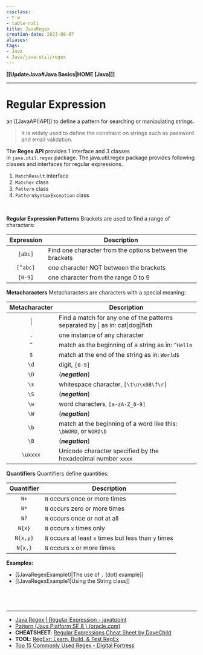 ```yaml
---
cssclass:
- t-w
- table-nalt
title: JavaRegex
creation-date: 2023-08-07
aliases:
tags:
- Java
- Java/java.util/regex
---
```

**[[UpdateJava#Java Basics|HOME [Java]]]**

---
# Regular Expression
an [[JavaAPI|API]] to define a pattern for searching or manipulating strings.
> It is widely used to define the constraint on strings such as password and email validation.

The **Regex API** provides 1 interface and 3 classes in `java.util.regex` package. The java.util.regex package provides following classes and interfaces for regular expressions.
1. `MatchResult` interface
2. `Matcher` class
3. `Pattern` class
4. `PatternSyntaxException` class

<br>

**Regular Expression Patterns**
Brackets are used to find a range of characters:

| Expression                | Description                                              |
| ------------------------- | -------------------------------------------------------- |
| <center>`[abc]`</center>  | Find one character from the options between the brackets |
| <center>`[^abc]`</center> | one character NOT between the brackets                   |
| <center>`[0-9]`</center>  | one character from the range 0 to 9                      |

**Metacharacters**
Metacharacters are characters with a special meaning:

| Metacharacter             | Description                                                                    |
| ------------------------- | ------------------------------------------------------------------------------ |
| <center>\|</center>       | Find a match for any one of the patterns separated by \| as in: cat\|dog\|fish |
| <center>`.`</center>      | one instance of any character                                                  |
| <center>`^`</center>      | match as the beginning of a string as in: `^Hello`                             |
| <center>`$`</center>      | match at the end of the string as in: `World$`                                 |
| <center>`\d`</center>     | digit, `[0-9]`                                                                 |
| <center>`\D`</center>     | (***negation***)                                                               |
| <center>`\s`</center>     | whitespace character, `[\t\n\x0B\f\r]`                                         |
| <center>`\S`</center>     | (***negation***)                                                               |
| <center>`\w`</center>     | word characters, `[a-zA-Z_0-9]`                                                |
| <center>`\W`</center>     | (***negation***)                                                               |
| <center>`\b`</center>     | match at the beginning of a word like this: `\bWORD`, or `WORD\b`              |
| <center>`\B`</center>     | (***negation***)                                                               | 
| <center>`\uxxxx`</center> | Unicode character specified by the hexadecimal number `xxxx`                   |

**Quantifiers**
Quantifiers define quantities:

| Quantifier                | Description                                           |
| ------------------------- | ----------------------------------------------------- |
| <center>`N+`</center>     | `N` occurs once or more times                         |
| <center>`N*`</center>     | `N` occurs zero or more times                         |
| <center>`N?`</center>     | `N` occurs once or not at all                         |
| <center>`N{x}`</center>   | `N` occurs `x` times only                             |
| <center>`N{x,y}`</center> | `N` occurs at least `x` times but less than `y` times | 
| <center>`N{x,}`</center>  | `N` occurs `x` or more times                          |

**Examples:**
- [[JavaRegexExample0|The use of `.` (dot) example]]
- [[JavaRegexExample1|Using the String class]]

<br>

# 
---
- [Java Regex | Regular Expression - javatpoint](https://www.javatpoint.com/java-regex)
- [Pattern (Java Platform SE 8 ) (oracle.com)](https://docs.oracle.com/javase/8/docs/api/java/util/regex/Pattern.html)
- **CHEATSHEET**: [Regular Expressions Cheat Sheet by DaveChild](https://cheatography.com/davechild/cheat-sheets/regular-expressions/)
- **TOOL**: [RegExr: Learn, Build, & Test RegEx](https://regexr.com/)
- [Top 15 Commonly Used Regex - Digital Fortress](https://digitalfortress.tech/tips/top-15-commonly-used-regex/)